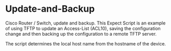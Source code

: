 # Update-and-Backup
Cisco Router / Switch, update and backup.
This Expect Script is an example of using TFTP to update an Access-List (ACL10), saving the configuration change and then backing up the configuration to a remote TFTP server.

The script determines the local host name from the hostname of the device.
